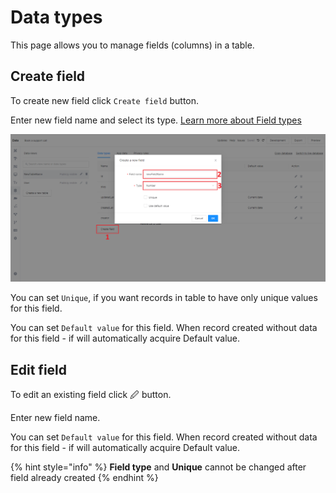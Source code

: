 # Data types

This page allows you to manage fields (columns) in a table.

## Create field

To create new field click `Create field` button.&#x20;

Enter new field name and select its type. [Learn more about Field types](field-types.md)

![](<../../.gitbook/assets/image (6).png>)

You can set `Unique`, if you want records in table to have only unique values for this field.&#x20;

You can set `Default value` for this field. When record created without data for this field - if will automatically acquire Default value.

## Edit field

To edit an existing field click 🖉 button.&#x20;

Enter new field name.

You can set `Default value` for this field. When record created without data for this field - if will automatically acquire Default value.

{% hint style="info" %}
**Field type** and **Unique** cannot be changed after field already created
{% endhint %}
